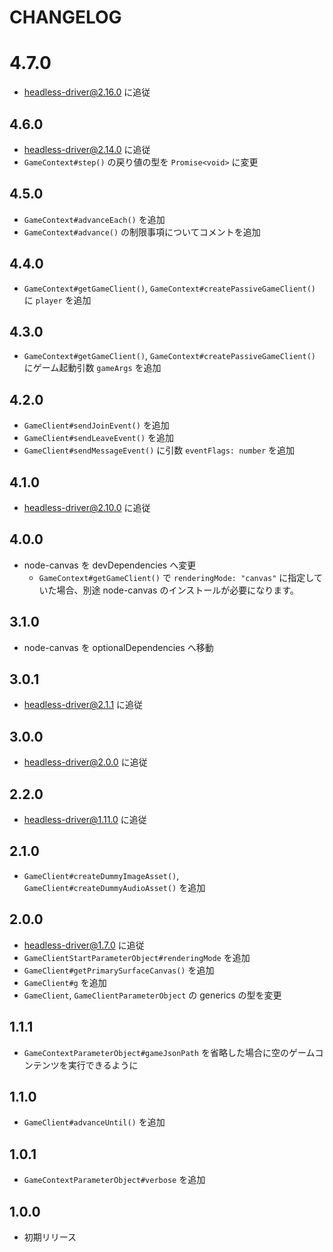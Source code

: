 # CHANGELOG

# 4.7.0
* headless-driver@2.16.0 に追従

## 4.6.0
* headless-driver@2.14.0 に追従
* `GameContext#step()` の戻り値の型を `Promise<void>` に変更

## 4.5.0
* `GameContext#advanceEach()` を追加
* `GameContext#advance()` の制限事項についてコメントを追加

## 4.4.0
* `GameContext#getGameClient()`, `GameContext#createPassiveGameClient()` に `player` を追加

## 4.3.0
* `GameContext#getGameClient()`, `GameContext#createPassiveGameClient()` にゲーム起動引数 `gameArgs` を追加

## 4.2.0
* `GameClient#sendJoinEvent()` を追加
* `GameClient#sendLeaveEvent()` を追加
* `GameClient#sendMessageEvent()` に引数 `eventFlags: number` を追加

## 4.1.0
* headless-driver@2.10.0 に追従

## 4.0.0
* node-canvas を devDependencies へ変更
  * `GameContext#getGameClient()` で `renderingMode: "canvas"` に指定していた場合、別途 node-canvas のインストールが必要になります。

## 3.1.0
* node-canvas を optionalDependencies へ移動

## 3.0.1
* headless-driver@2.1.1 に追従

## 3.0.0
* headless-driver@2.0.0 に追従

## 2.2.0
* headless-driver@1.11.0 に追従

## 2.1.0
* `GameClient#createDummyImageAsset()`, `GameClient#createDummyAudioAsset()` を追加

## 2.0.0
* headless-driver@1.7.0 に追従
* `GameClientStartParameterObject#renderingMode` を追加
* `GameClient#getPrimarySurfaceCanvas()` を追加
* `GameClient#g` を追加
* `GameClient`, `GameClientParameterObject` の generics の型を変更

## 1.1.1
* `GameContextParameterObject#gameJsonPath` を省略した場合に空のゲームコンテンツを実行できるように

## 1.1.0
* `GameClient#advanceUntil()` を追加

## 1.0.1
* `GameContextParameterObject#verbose` を追加

## 1.0.0
* 初期リリース
